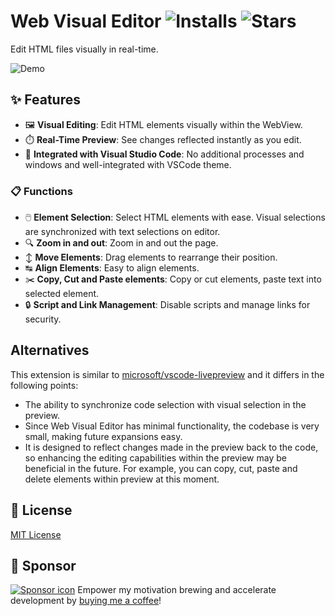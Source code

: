 # Web Visual Editor ![Installs](https://img.shields.io/visual-studio-marketplace/i/urin.vscode-web-visual-editor) ![Stars](https://img.shields.io/github/stars/urin/vscode-web-visual-editor?style=flat)

Edit HTML files visually in real-time.

![Demo](https://raw.githubusercontent.com/urin/vscode-web-visual-editor/main/docs/demo.webp)

## ✨ Features
- 🖼️ **Visual Editing**: Edit HTML elements visually within the WebView.
- ⏱️ **Real-Time Preview**: See changes reflected instantly as you edit.
- 🧩 **Integrated with Visual Studio Code**: No additional processes and windows and well-integrated with VSCode theme.

### 📋 Functions
- 🖱️ **Element Selection**: Select HTML elements with ease. Visual selections are synchronized with text selections on editor.
- 🔍 **Zoom in and out**: Zoom in and out the page.
- ↕ **Move Elements**: Drag elements to rearrange their position.
- ↹ **Align Elements**: Easy to align elements.
- ✂️ **Copy, Cut and Paste elements**: Copy or cut elements, paste text into selected element.
- 🔒 **Script and Link Management**: Disable scripts and manage links for security.

## Alternatives
This extension is similar to [microsoft/vscode\-livepreview](https://github.com/microsoft/vscode-livepreview) and it differs in the following points:

- The ability to synchronize code selection with visual selection in the preview.
- Since Web Visual Editor has minimal functionality, the codebase is very small, making future expansions easy.
- It is designed to reflect changes made in the preview back to the code, so enhancing the editing capabilities within the preview may be beneficial in the future. For example, you can copy, cut, paste and delete elements within preview at this moment.

## 📜 License
[MIT License](LICENSE)

## 💛 Sponsor
[![Sponsor icon](https://img.shields.io/static/v1?label=Sponsor&message=%E2%9D%A4&logo=GitHub&color=%23fe8e86)](https://github.com/sponsors/urin)
Empower my motivation brewing and accelerate development by [buying me a coffee](https://github.com/sponsors/urin)!